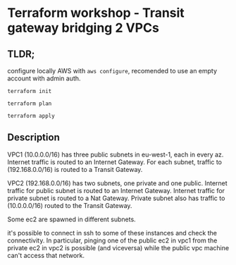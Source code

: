 # Terraform workshop - Transit gateway bridging 2 VPCs

## TLDR;

configure locally AWS with `aws configure`, recomended to use an empty account with admin auth.

`terraform init`

`terraform plan`

`terraform apply`

## Description

VPC1 (10.0.0.0/16) has three public subnets in eu-west-1, each in every az.
Internet traffic is routed to an Internet Gateway.
For each subnet, traffic to (192.168.0.0/16) is routed to a Transit Gateway.

VPC2 (192.168.0.0/16) has two subnets, one private and one public.
Internet traffic for public subnet is routed to an Internet Gateway.
Internet traffic for private subnet is routed to a Nat Gateway.
Private subnet also has traffic to (10.0.0.0/16) routed to the Transit Gateway.

Some ec2 are spawned in different subnets.

it's possible to connect in ssh to some of these instances and check the connectivity. In particular, pinging one of the public ec2 in vpc1 from the private ec2 in vpc2 is possible (and viceversa) while the public vpc machine can't access that network.
